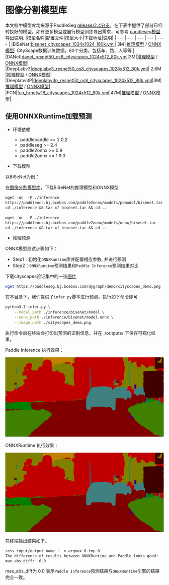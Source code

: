 # 图像分割模型库

本文档中模型库均来源于PaddleSeg [release/2.4分支](https://github.com/PaddlePaddle/PaddleSeg/tree/release/2.4)，在下表中提供了部分已经转换好的模型，如有更多模型或自行模型训练导出需求，可参考 [paddleseg模型导出说明](https://github.com/PaddlePaddle/PaddleSeg/blob/release/2.4/docs/model_export.md).
|模型名称|配置文件|模型大小|下载地址|说明|
| --- | --- | --- | --- | ---- |
|BiSeNet|[bisenet_cityscapes_1024x1024_160k.yml](https://github.com/PaddlePaddle/PaddleSeg/blob/release/2.4/configs/bisenet/bisenet_cityscapes_1024x1024_160k.yml)| 3M |[推理模型]() / [ONNX模型](model.onnx)| CityScape数据训练数据，80个分类，包括车、路、人等等 |
|DANet|[danet_resnet50_os8_cityscapes_1024x512_80k.yml](https://github.com/PaddlePaddle/PaddleSeg/blob/release/2.4/configs/danet/danet_resnet50_os8_cityscapes_1024x512_80k.yml)|3M|[推理模型]() / [ONNX模型](model.onnx)|
|DeepLabv3|[deeplabv3_resnet50_os8_cityscapes_1024x512_80k.yml](https://github.com/PaddlePaddle/PaddleSeg/blob/release/2.4/configs/deeplabv3/deeplabv3_resnet50_os8_cityscapes_1024x512_80k.yml)| 2.6M |[推理模型]() / [ONNX模型](model.onnx)|
|Deeplabv3P|[deeplabv3p_resnet50_os8_cityscapes_1024x512_80k.yml](https://github.com/PaddlePaddle/PaddleSeg/blob/release/2.4/configs/deeplabv3p/deeplabv3p_resnet50_os8_cityscapes_1024x512_80k.yml)|3M|[推理模型]() / [ONNX模型](model.onnx)|
|FCN|[fcn_hrnetw18_cityscapes_1024x512_80k.yml](https://github.com/PaddlePaddle/PaddleSeg/blob/release/2.4/configs/fcn/fcn_hrnetw18_cityscapes_1024x512_80k.yml)|47M|[推理模型]() / [ONNX模型](model.onnx)|

## 使用ONNXRuntime加载预测

- 环境依赖
    - paddlepaddle >= 2.0.2
    - paddleseg >= 2.4
    - paddle2onnx >= 0.9
    - paddle2onnx >= 1.9.0

- 下载模型

以BiSeNet为例：

在[图像分割模型库](#图像分割模型库)，下载BiSeNet的推理模型和ONNX模型

```
wget -nc  -P ./inference https://paddleocr.bj.bcebos.com/paddle2onnx/models/pdmodel/bisenet.tar
cd ./inference && tar xf bisenet.tar && cd ..

wget -nc  -P ./inference https://paddleocr.bj.bcebos.com/paddle2onnx/models/onnx/bisenet.tar
cd ./inference && tar xf bisenet.tar && cd ..

```

- 推理预测

ONNX模型测试步骤如下：

- Step1：初始化`ONNXRuntime`库并配置相应参数, 并进行预测
- Step2：`ONNXRuntime`预测结果和`Paddle Inference`预测结果对比

下载cityscapes验证集中的一张[图片](https://paddleseg.bj.bcebos.com/dygraph/demo/cityscapes_demo.png)

```bash
wget https://paddleseg.bj.bcebos.com/dygraph/demo/cityscapes_demo.png
```

在本目录下，我们提供了`infer.py`脚本进行预测，执行如下命令即可

```bash
python3.7 infer.py \
    --model_path ./inference/bisenet/model \
    --onnx_path ./inference/bisenet/model.onnx \
    --image_path ./cityscapes_demo.png
```

执行命令后在终端会打印出预测的识别信息，并在 ./outputs/ 下保存可视化结果。

Paddle Inference 执行效果：

<div align="center">
    <img src="../imgs/paddle_cityscapes_demo.png" width=800">
</div>

ONNXRuntime 执行效果：

<div align="center">
    <img src="../imgs/onnx_cityscapes_demo.png" width=800">
</div>

在终端输出结果如下。

```
sess input/output name :  x argmax_0.tmp_0
The difference of results between ONNXRuntime and Paddle looks good!
max_abs_diff:  0.0

```

max_abs_diff为 0.0 表示`Paddle Inference`预测结果与`ONNXRuntime`引擎的结果完全一致。
